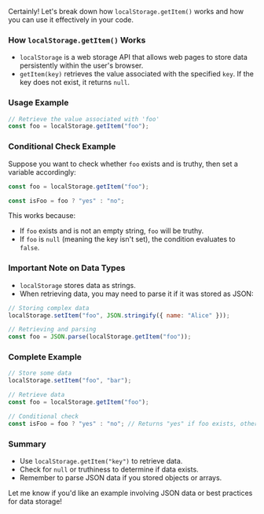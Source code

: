 Certainly! Let's break down how `localStorage.getItem()` works and how you can use it effectively in your code.

### How `localStorage.getItem()` Works

- `localStorage` is a web storage API that allows web pages to store data persistently within the user's browser.
- `getItem(key)` retrieves the value associated with the specified `key`. If the key does not exist, it returns `null`.

### Usage Example

```javascript
// Retrieve the value associated with 'foo'
const foo = localStorage.getItem("foo");
```

### Conditional Check Example

Suppose you want to check whether `foo` exists and is truthy, then set a variable accordingly:

```javascript
const foo = localStorage.getItem("foo");

const isFoo = foo ? "yes" : "no";
```

This works because:
- If `foo` exists and is not an empty string, `foo` will be truthy.
- If `foo` is `null` (meaning the key isn't set), the condition evaluates to `false`.

### Important Note on Data Types

- `localStorage` stores data as strings.
- When retrieving data, you may need to parse it if it was stored as JSON:

```javascript
// Storing complex data
localStorage.setItem("foo", JSON.stringify({ name: "Alice" }));

// Retrieving and parsing
const foo = JSON.parse(localStorage.getItem("foo"));
```

### Complete Example

```javascript
// Store some data
localStorage.setItem("foo", "bar");

// Retrieve data
const foo = localStorage.getItem("foo");

// Conditional check
const isFoo = foo ? "yes" : "no"; // Returns "yes" if foo exists, otherwise "no"
```

### Summary
- Use `localStorage.getItem("key")` to retrieve data.
- Check for `null` or truthiness to determine if data exists.
- Remember to parse JSON data if you stored objects or arrays.

Let me know if you'd like an example involving JSON data or best practices for data storage!
